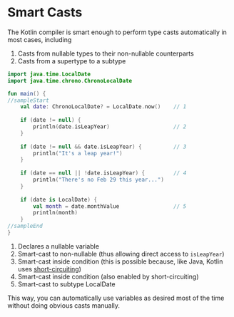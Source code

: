 # Smart Casts 


The Kotlin compiler is smart enough to perform type casts automatically in most cases, including
1. Casts from nullable types to their non-nullable counterparts
2. Casts from a supertype to a subtype

<div class="language-kotlin" theme="idea" data-min-compiler-version="1.3">

```kotlin
import java.time.LocalDate
import java.time.chrono.ChronoLocalDate

fun main() {
//sampleStart
    val date: ChronoLocalDate? = LocalDate.now()    // 1
    
    if (date != null) {
        println(date.isLeapYear)                    // 2
    }
    
    if (date != null && date.isLeapYear) {          // 3
        println("It's a leap year!")
    }
    
    if (date == null || !date.isLeapYear) {         // 4
        println("There's no Feb 29 this year...")
    }
    
    if (date is LocalDate) {
        val month = date.monthValue                 // 5
        println(month)
    }
//sampleEnd
}

```

</div>


1. Declares a nullable variable
2. Smart-cast to non-nullable (thus allowing direct access to `isLeapYear`)
3. Smart-cast inside condition (this is possible because, like Java, Kotlin uses [short-circuiting](https://en.wikipedia.org/wiki/Short-circuit_evaluation))
4. Smart-cast inside condition (also enabled by short-circuiting)
5. Smart-cast to subtype LocalDate

This way, you can automatically use variables as desired most of the time without doing obvious casts manually.
